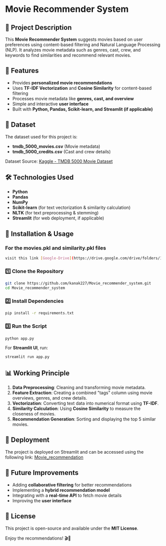 # Movie Recommender System

## 📌 Project Description
This **Movie Recommender System** suggests movies based on user preferences using content-based filtering and Natural Language Processing (NLP). It analyzes movie metadata such as genres, cast, crew, and keywords to find similarities and recommend relevant movies.

## 🚀 Features
- Provides **personalized movie recommendations**
- Uses **TF-IDF Vectorization** and **Cosine Similarity** for content-based filtering
- Processes movie metadata like **genres, cast, and overview**
- Simple and interactive **user interface**
- Built with **Python, Pandas, Scikit-learn, and Streamlit (if applicable)**

## 📂 Dataset
The dataset used for this project is:
- **tmdb_5000_movies.csv** (Movie metadata)
- **tmdb_5000_credits.csv** (Cast and crew details)

Dataset Source: [Kaggle - TMDB 5000 Movie Dataset](https://www.kaggle.com/datasets/tmdb/tmdb-movie-metadata)

## 🛠️ Technologies Used
- **Python**
- **Pandas**
- **NumPy**
- **Scikit-learn** (for text vectorization & similarity calculation)
- **NLTK** (for text preprocessing & stemming)
- **Streamlit** (for web deployment, if applicable)

## 🔧 Installation & Usage

### For the movies.pkl and similarity.pkl files 
```sh
visit this link [Google-Drive](https://drive.google.com/drive/folders/1XQoA4ff2ScaD-D5OnnCSjhgd6Zf67dIt?usp=sharing)
```
### 1️⃣ Clone the Repository
```sh
git clone https://github.com/kanak227/Movie_recommender_system.git
cd Movie_recommender_system
```

### 2️⃣ Install Dependencies
```sh
pip install -r requirements.txt
```

### 3️⃣ Run the Script
```sh
python app.py
```

For **Streamlit UI**, run:
```sh
streamlit run app.py
```

## 📊 Working Principle
1. **Data Preprocessing**: Cleaning and transforming movie metadata.
2. **Feature Extraction**: Creating a combined "tags" column using movie overviews, genres, and crew details.
3. **Vectorization**: Converting text data into numerical format using **TF-IDF**.
4. **Similarity Calculation**: Using **Cosine Similarity** to measure the closeness of movies.
5. **Recommendation Generation**: Sorting and displaying the top 5 similar movies.

## 🔗 Deployment
The project is deployed on Streamlit and can be accessed using the following link:
[Movie_recommendation](https://movie-recommender-system-kv.streamlit.app/)


## 🎯 Future Improvements
- Adding **collaborative filtering** for better recommendations
- Implementing a **hybrid recommendation model**
- Integrating with a **real-time API** to fetch movie details
- Improving the **user interface**

## 📜 License
This project is open-source and available under the **MIT License**.

Enjoy the recommendations! 🎬🍿

